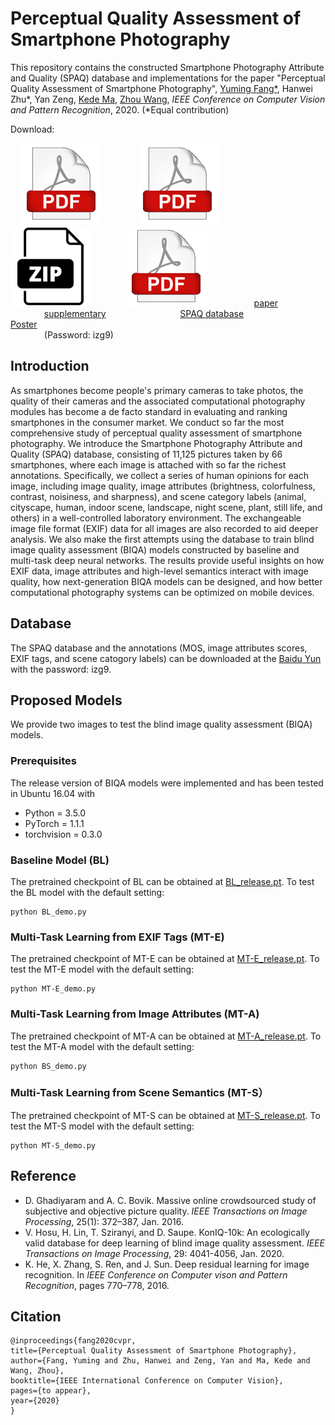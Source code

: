 # Perceptual Quality Assessment of Smartphone Photography
This repository contains the constructed Smartphone Photography Attribute and Quality (SPAQ) database and implementations for the paper "Perceptual Quality Assessment of Smartphone Photography",
 [Yuming Fang*](http://sim.jxufe.cn/JDMKL/ymfang.html), Hanwei Zhu*, Yan Zeng, [Kede Ma](https://kedema.org/), [Zhou Wang](https://ece.uwaterloo.ca/~z07wang/), *IEEE Conference on Computer Vision and Pattern Recognition*, 2020. (*Equal contribution)

Download:


&emsp; ![](./images/icon_pdf.png) &emsp; &emsp; &emsp; ![](./images/icon_pdf.png) &emsp; &emsp; &emsp;  &emsp; ![](./images/icon_zip.png) &emsp; &emsp; &emsp;  ![](./images/icon_pdf.png)
&emsp; &emsp; &emsp; &emsp;  [paper](https://drive.google.com/open?id=1F8f5ofHoZ8MO1iukrcYrKjLBX4uydboA)  &emsp;  &emsp; &emsp;  &emsp; &emsp; &emsp; &emsp; [supplementary](https://drive.google.com/open?id=1UxeriQOhLX7Qn5EEUlhej5XD2o6MLv_8) &emsp; &emsp; &emsp; &ensp; &emsp; &emsp; &emsp;[SPAQ database](https://pan.baidu.com/s/1BFLj_0qXaXRUHPp2WraeRA) &emsp; &emsp; &emsp; &emsp; &emsp; &ensp; &emsp;[Poster](https://drive.google.com/open?id=1lMI3fAJvCaicY_EcNOT0bz3_FWlA3GeK)
&emsp; &emsp; &emsp; &emsp;  &emsp; &emsp; &emsp; &emsp; &emsp; &emsp;  &emsp;  &emsp; &emsp;  &emsp; &emsp; &emsp; &emsp; &emsp; &emsp; &emsp; &emsp; &ensp; &ensp;&emsp; &emsp; &emsp; &emsp; &emsp; &emsp;  (Password: izg9)

		

## Introduction
As smartphones become people's primary cameras to take photos, the quality of their cameras and the associated computational photography modules has become a de facto standard in evaluating and ranking smartphones in the consumer market. We conduct so far the most comprehensive study of perceptual quality assessment of smartphone photography. We introduce the Smartphone Photography Attribute and Quality (SPAQ) database, consisting of 11,125 pictures taken by 66 smartphones, where each image is attached with so far the richest annotations. Specifically, we collect a series of human opinions for each image, including image quality, image attributes (brightness, colorfulness, contrast, noisiness, and sharpness), and scene category labels (animal, cityscape, human, indoor scene, landscape, night scene, plant, still life, and others) in a well-controlled laboratory environment. The exchangeable image file format (EXIF) data for all images are also recorded to aid deeper analysis. We also make the first attempts using the database to train blind image quality assessment (BIQA) models constructed by baseline and multi-task deep neural networks. The results provide useful insights on how EXIF data, image attributes and high-level semantics interact with image quality, how next-generation BIQA models can be designed, and how better computational photography systems can be optimized on mobile devices.



## Database
The SPAQ database and the annotations (MOS, image attributes scores, EXIF tags, and scene catogory labels) can be downloaded at the [Baidu Yun](https://pan.baidu.com/s/1BFLj_0qXaXRUHPp2WraeRA) with the password: izg9.


## Proposed Models 
We provide two images to test the blind image quality assessment (BIQA) models.

### Prerequisites
The release version of BIQA models were implemented and has been tested in Ubuntu 16.04 with
- Python = 3.5.0
- PyTorch = 1.1.1
- torchvision = 0.3.0 

### Baseline Model (BL)
The pretrained checkpoint of BL can be obtained at [BL_release.pt](https://drive.google.com/file/d/1pXjXAIItViTFs7qUBY-b11WY50mzoVM2/view). To test the BL model with the default setting:
```
python BL_demo.py
``` 
### Multi-Task Learning from EXIF Tags (MT-E)
The pretrained checkpoint of MT-E can be obtained at [MT-E_release.pt](https://drive.google.com/open?id=1eEMH2wTz2bFDkpgTFpSmzdoJRTnOparJ). To test the MT-E model with the default setting:
```
python MT-E_demo.py
```

### Multi-Task Learning from Image Attributes (MT-A)
The pretrained checkpoint of MT-A can be obtained at [MT-A_release.pt](https://drive.google.com/open?id=1j0GmSgfzkB0gYu4zLVXCrlv3b3J20eOv). To test the MT-A model with the default setting:
```
python BS_demo.py
```

### Multi-Task Learning from Scene Semantics (MT-S）
The pretrained checkpoint of MT-S can be obtained at [MT-S_release.pt](https://drive.google.com/open?id=16m_N1neg6aDST1OqwrQRxNd-Z70_SU4o). To test the MT-S model with the default setting:
```
python MT-S_demo.py
```


## Reference

- D. Ghadiyaram and A. C. Bovik. Massive online crowdsourced study of subjective and objective picture quality. *IEEE Transactions on Image Processing*, 25(1): 372–387, Jan. 2016.
- V. Hosu, H. Lin, T. Sziranyi, and D. Saupe. KonIQ-10k: An ecologically valid database for deep learning of blind image quality assessment. *IEEE Transactions on Image Processing*, 29: 4041-4056, Jan. 2020.
- K. He, X. Zhang, S. Ren, and J. Sun. Deep residual learning for image recognition. In *IEEE Conference on Computer vison and Pattern Recognition*, pages 770–778, 2016.

## Citation
```
@inproceedings{fang2020cvpr,
title={Perceptual Quality Assessment of Smartphone Photography},
author={Fang, Yuming and Zhu, Hanwei and Zeng, Yan and Ma, Kede and Wang, Zhou},
booktitle={IEEE International Conference on Computer Vision},
pages={to appear},
year={2020}
}

